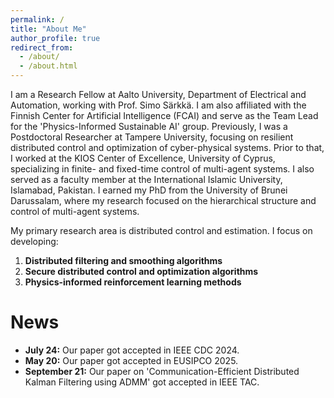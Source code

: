 ```yaml
---
permalink: /
title: "About Me"
author_profile: true
redirect_from: 
  - /about/
  - /about.html
---
```


I am a Research Fellow at Aalto University, Department of Electrical and Automation, working with Prof. Simo Särkkä. I am also affiliated with the Finnish Center for Artificial Intelligence (FCAI) and serve as the Team Lead for the 'Physics-Informed Sustainable AI' group. Previously, I was a Postdoctoral Researcher at Tampere University, focusing on resilient distributed control and optimization of cyber-physical systems. Prior to that, I worked at the KIOS Center of Excellence, University of Cyprus, specializing in finite- and fixed-time control of multi-agent systems. I also served as a faculty member at the International Islamic University, Islamabad, Pakistan. I earned my PhD from the University of Brunei Darussalam, where my research focused on the hierarchical structure and control of multi-agent systems.

My primary research area is distributed control and estimation. I focus on developing:
1. **Distributed filtering and smoothing algorithms**
2. **Secure distributed control and optimization algorithms**
3. **Physics-informed reinforcement learning methods**

News
======
- **July 24:** Our paper got accepted in IEEE CDC 2024.
- **May 20:** Our paper got accepted in EUSIPCO 2025.
- **September 21:** Our paper on 'Communication-Efficient Distributed Kalman Filtering using ADMM' got accepted in IEEE TAC.


